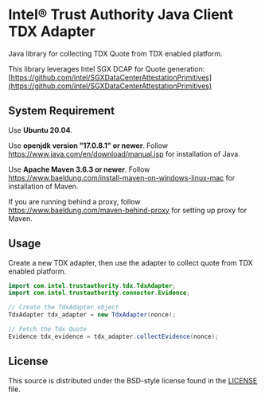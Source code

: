 # Intel® Trust Authority Java Client TDX Adapter
Java library for collecting TDX Quote from TDX enabled platform.

This library leverages Intel SGX DCAP for Quote generation: [https://github.com/intel/SGXDataCenterAttestationPrimitives](https://github.com/intel/SGXDataCenterAttestationPrimitives)

## System Requirement

Use <b>Ubuntu 20.04</b>. 

Use <b>openjdk version "17.0.8.1" or newer</b>. Follow https://www.java.com/en/download/manual.jsp for installation of Java.

Use <b>Apache Maven 3.6.3 or newer</b>. Follow https://www.baeldung.com/install-maven-on-windows-linux-mac for installation of Maven.

If you are running behind a proxy, follow https://www.baeldung.com/maven-behind-proxy for setting up proxy for Maven.

## Usage

Create a new TDX adapter, then use the adapter to collect quote from TDX enabled platform.

```java
import com.intel.trustauthority.tdx.TdxAdapter;
import com.intel.trustauthority.connector.Evidence;

// Create the TdxAdapter object
TdxAdapter tdx_adapter = new TdxAdapter(nonce);

// Fetch the Tdx Quote
Evidence tdx_evidence = tdx_adapter.collectEvidence(nonce);
```

## License

This source is distributed under the BSD-style license found in the [LICENSE](../LICENSE)
file.
